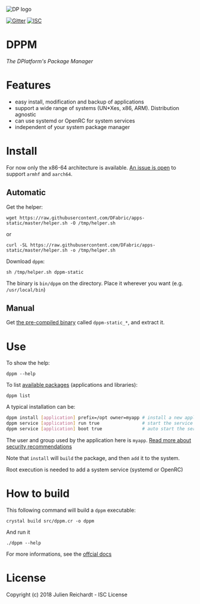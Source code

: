 ![DP logo](https://avatars.githubusercontent.com/u/19499073)

[![Gitter](https://img.shields.io/badge/chat-on_gitter-red.svg?style=flat-square)](https://gitter.im/DFabric/dppm)
[![ISC](https://img.shields.io/badge/License-ISC-blue.svg?style=flat-square)](https://en.wikipedia.org/wiki/ISC_license)

# DPPM

*The DPlatform's Package Manager*

# Features

- easy install, modification and backup of applications
- support a wide range of systems (UN*Xes, x86, ARM). Distribution agnostic
- can use systemd or OpenRC for system services
- independent of your system package manager

# Install

For now only the x86-64 architecture is available. [An issue is open](https://github.com/crystal-lang/crystal/issues/5467) to support `armhf` and `aarch64`.

## Automatic

Get the helper:

`wget https://raw.githubusercontent.com/DFabric/apps-static/master/helper.sh -O /tmp/helper.sh`

or

`curl -SL https://raw.githubusercontent.com/DFabric/apps-static/master/helper.sh -o /tmp/helper.sh`

Download `dppm`:

`sh /tmp/helper.sh dppm-static`

The binary is `bin/dppm` on the directory. Place it wherever you want (e.g. `/usr/local/bin`)

## Manual

Get [the pre-compiled binary](https://bitbucket.org/dfabric/packages/downloads/) called `dppm-static_*`, and extract it.

# Use

To show the help:

`dppm --help`

To list [available packages](https://github.com/DFabric/package-sources) (applications and libraries):

`dppm list`

A typical installation can be:

```sh
dppm install [application] prefix=/opt owner=myapp # install a new application in /opt as `myapp`
dppm service [application] run true                # start the service
dppm service [application] boot true               # auto start the service at boot
```

The user and group used by the application here is `myapp`. [Read more about security recommendations](https://github.com/DFabric/docs/blob/master/security/owner.md)

Note that `install` will `build` the package, and then `add` it to the system.

Root execution is needed to add a system service (systemd or OpenRC)

# How to build

This following command will build a `dppm` executable:

`crystal build src/dppm.cr -o dppm`

And run it

`./dppm --help`

For more informations, see the [offcial docs](https://crystal-lang.org/docs/using_the_compiler/)

# License                                                                                                 

Copyright (c) 2018 Julien Reichardt - ISC License
